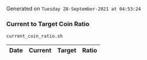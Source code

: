 Generated on `Tuesday 28-September-2021 at 04:53:24`

### Current to Target Coin Ratio
`current_coin_ratio.sh`

Date|Current|Target|Ratio
---|---|---|---
